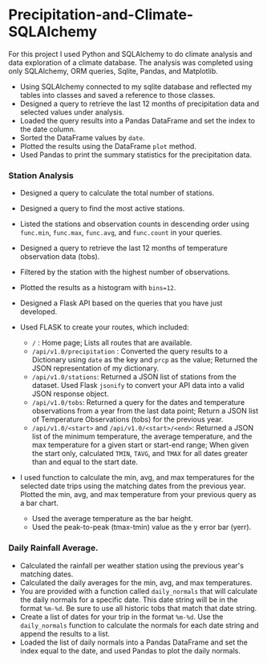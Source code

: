 # Precipitation-and-Climate-SQLAlchemy

For this project I used Python and SQLAlchemy to do climate analysis and data exploration of a climate database. The analysis was completed using only SQLAlchemy, ORM queries, Sqlite, Pandas, and Matplotlib.

* Using SQLAlchemy connected to my sqlite database and reflected my tables into classes and saved a reference to those classes.
* Designed a query to retrieve the last 12 months of precipitation data and selected values under analysis.
* Loaded the query results into a Pandas DataFrame and set the index to the date column.
* Sorted the DataFrame values by `date`.
* Plotted the results using the DataFrame `plot` method.
* Used Pandas to print the summary statistics for the precipitation data.

### Station Analysis

* Designed a query to calculate the total number of stations.
* Designed a query to find the most active stations.
* Listed the stations and observation counts in descending order using `func.min`, `func.max`, `func.avg`, and `func.count` in your queries.
* Designed a query to retrieve the last 12 months of temperature observation data (tobs).
* Filtered by the station with the highest number of observations.
* Plotted the results as a histogram with `bins=12`.

* Designed a Flask API based on the queries that you have just developed.
* Used FLASK to create your routes, which included: 
  * `/` : Home page; Lists all routes that are available.
  * `/api/v1.0/precipitation` : Converted the query results to a Dictionary using `date` as the key and `prcp` as the value; Returned the JSON representation of my dictionary.
  * `/api/v1.0/stations`: Returned a JSON list of stations from the dataset.  Used Flask `jsonify` to convert your API data into a valid JSON response object.
  * `/api/v1.0/tobs`: Returned a query for the dates and temperature observations from a year from the last data point; Return a JSON list of Temperature Observations (tobs) for the previous year.
  * `/api/v1.0/<start>` and `/api/v1.0/<start>/<end>`: Returned a JSON list of the minimum temperature, the average temperature, and the max temperature for a given start or start-end range; When given the start only, calculated `TMIN`, `TAVG`, and `TMAX` for all dates greater than and equal to the start date.

* I used function to calculate the min, avg, and max temperatures for the selected date trips using the matching dates from the previous year.  Plotted the min, avg, and max temperature from your previous query as a bar chart.
  * Used the average temperature as the bar height.
  * Used the peak-to-peak (tmax-tmin) value as the y error bar (yerr).

### Daily Rainfall Average.

* Calculated the rainfall per weather station using the previous year's matching dates.
* Calculated the daily averages for the min, avg, and max temperatures.
* You are provided with a function called `daily_normals` that will calculate the daily normals for a specific date. This date string will be in the format `%m-%d`. Be sure to use all historic tobs that match that date string.
* Create a list of dates for your trip in the format `%m-%d`. Use the `daily_normals` function to calculate the normals for each date string and append the results to a list.
* Loaded the list of daily normals into a Pandas DataFrame and set the index equal to the date, and used Pandas to plot the daily normals.

